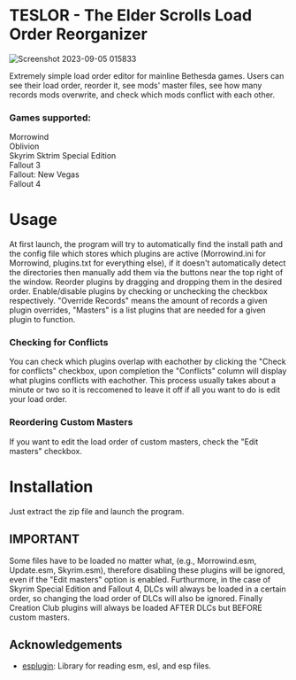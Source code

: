 # TESLOR - The Elder Scrolls Load Order Reorganizer
![Screenshot 2023-09-05 015833](https://github.com/george0815/TESLOR/assets/20736715/de66b373-8234-4755-af42-9ab573101a54)




Extremely simple load order editor for mainline Bethesda games. Users can see their load order, reorder it, see mods' master files, see how many records mods overwrite, and check which mods conflict with each other. 

### Games supported:
Morrowind <br/>
Oblivion<br/>
Skyrim
Sktrim Special Edition<br/>
Fallout 3<br/>
Fallout: New Vegas<br/>
Fallout 4<br/>

# Usage
At first launch, the program will try to automatically find the install path and the config file which stores which plugins are active (Morrowind.ini for Morrowind, plugins.txt for everything else), if it doesn't automatically detect the directories then manually 
add them via the buttons near the top right of the window. Reorder plugins by dragging and dropping them in the desired order. Enable/disable plugins by checking or unchecking the checkbox respectively. "Override Records" means the amount of records a given plugin 
overrides, "Masters" is a list plugins that are needed for a given plugin to function.
### Checking for Conflicts
You can check which plugins overlap with eachother by clicking the "Check for conflicts" checkbox, upon completion the "Conflicts" column will display what plugins conflicts with 
eachother. This process usually takes about a minute or two so it is reccomened to leave it off if all you want to do is edit your load order. 
### Reordering Custom Masters
If you want to edit the load order of custom masters, check the "Edit masters" checkbox. 
 


# Installation
Just extract the zip file and launch the program.



## **IMPORTANT**
Some files have to be loaded no matter what, (e.g., Morrowind.esm, Update.esm, Skyrim.esm), therefore disabling these plugins will be ignored, even if the "Edit masters" option is enabled. Furthurmore, in the case of Skyrim Special Edition and Fallout 4, DLCs 
will always be loaded in a certain order, so changing the load order of DLCs will also be ignored. Finally Creation Club plugins will always be loaded AFTER DLCs but BEFORE custom masters.
 

## Acknowledgements

- [esplugin](https://github.com/Ortham/esplugin): Library for reading esm, esl, and esp files.
